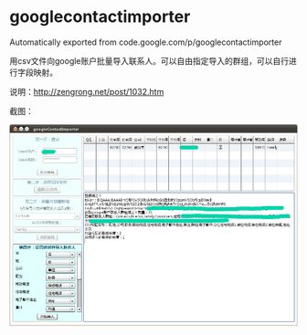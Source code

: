# googlecontactimporter

Automatically exported from code.google.com/p/googlecontactimporter

用csv文件向google账户批量导入联系人。可以自由指定导入的群组，可以自行进行字段映射。

说明：http://zengrong.net/post/1032.htm

截图：

![google contact importer](screen.png)
